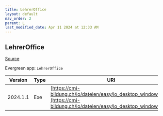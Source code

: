 ```yaml
---
title: LehrerOffice
layout: default
nav_order: 2
parent: L
last_modified_date: Apr 11 2024 at 12:33 AM
---
```


## LehrerOffice

[Source](https://lehreroffice.net/)

Evergreen app: `LehrerOffice`

| Version  | Type | URI                                                                                                                            |
| -------- | ---- | ------------------------------------------------------------------------------------------------------------------------------ |
| 2024.1.1 | Exe  | [https://cmi-bildung.ch/lo/dateien/easy/lo_desktop_windows.exe](https://cmi-bildung.ch/lo/dateien/easy/lo_desktop_windows.exe) |
